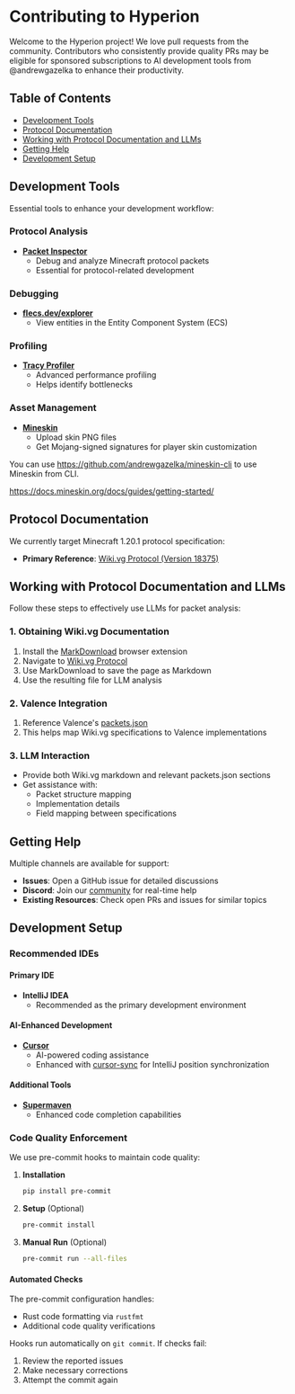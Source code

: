 # Contributing to Hyperion

Welcome to the Hyperion project! We love pull requests from the community. Contributors who consistently provide quality PRs may be eligible for sponsored subscriptions to AI development tools from @andrewgazelka to enhance their productivity.

## Table of Contents
- [Development Tools](#development-tools)
- [Protocol Documentation](#protocol-documentation)
- [Working with Protocol Documentation and LLMs](#working-with-protocol-documentation-and-llms)
- [Getting Help](#getting-help)
- [Development Setup](#development-setup)

## Development Tools

Essential tools to enhance your development workflow:

### Protocol Analysis
- **[Packet Inspector](https://github.com/valence-rs/valence/tree/main/tools/packet_inspector)**
  - Debug and analyze Minecraft protocol packets
  - Essential for protocol-related development

### Debugging
- **[flecs.dev/explorer](https://flecs.dev/explorer)**
  - View entities in the Entity Component System (ECS)

### Profiling
- **[Tracy Profiler](https://github.com/wolfpld/tracy)**
  - Advanced performance profiling
  - Helps identify bottlenecks

### Asset Management
- **[Mineskin](https://mineskin.org/)**
  - Upload skin PNG files
  - Get Mojang-signed signatures for player skin customization
 
You can use https://github.com/andrewgazelka/mineskin-cli to use Mineskin from CLI.

https://docs.mineskin.org/docs/guides/getting-started/


## Protocol Documentation

We currently target Minecraft 1.20.1 protocol specification:

- **Primary Reference**: [Wiki.vg Protocol (Version 18375)](https://wiki.vg/index.php?title=Protocol&oldid=18375)

## Working with Protocol Documentation and LLMs

Follow these steps to effectively use LLMs for packet analysis:

### 1. Obtaining Wiki.vg Documentation
1. Install the [MarkDownload](https://chromewebstore.google.com/detail/markdownload-markdown-web/pcmpcfapbekmbjjkdalcgopdkipoggdi) browser extension
2. Navigate to [Wiki.vg Protocol](https://wiki.vg/index.php?title=Protocol&oldid=18375)
3. Use MarkDownload to save the page as Markdown
4. Use the resulting file for LLM analysis

### 2. Valence Integration
1. Reference Valence's [packets.json](https://github.com/valence-rs/valence/blob/8f3f84d557dacddd7faddb2ad724185ecee2e482/tools/packet_inspector/extracted/packets.json)
2. This helps map Wiki.vg specifications to Valence implementations

### 3. LLM Interaction
- Provide both Wiki.vg markdown and relevant packets.json sections
- Get assistance with:
  - Packet structure mapping
  - Implementation details
  - Field mapping between specifications

## Getting Help

Multiple channels are available for support:

- **Issues**: Open a GitHub issue for detailed discussions
- **Discord**: Join our [community](https://discord.gg/PBfDtj5Wb) for real-time help
- **Existing Resources**: Check open PRs and issues for similar topics

## Development Setup

### Recommended IDEs

#### Primary IDE
- **IntelliJ IDEA**
  - Recommended as the primary development environment

#### AI-Enhanced Development
- **[Cursor](https://cursor.com)**
  - AI-powered coding assistance
  - Enhanced with [cursor-sync](https://github.com/andrewgazelka/cursor-sync) for IntelliJ position synchronization

#### Additional Tools
- **[Supermaven](https://www.supermaven.com)**
  - Enhanced code completion capabilities

### Code Quality Enforcement

We use pre-commit hooks to maintain code quality:

1. **Installation**
   ```bash
   pip install pre-commit
   ```

2. **Setup** (Optional)
   ```bash
   pre-commit install
   ```

3. **Manual Run** (Optional)
   ```bash
   pre-commit run --all-files
   ```

#### Automated Checks
The pre-commit configuration handles:
- Rust code formatting via `rustfmt`
- Additional code quality verifications

Hooks run automatically on `git commit`. If checks fail:
1. Review the reported issues
2. Make necessary corrections
3. Attempt the commit again
